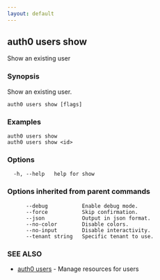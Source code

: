 ```yaml
---
layout: default
---
```

## auth0 users show

Show an existing user

### Synopsis

Show an existing user.

```
auth0 users show [flags]
```

### Examples

```
auth0 users show 
auth0 users show <id>
```

### Options

```
  -h, --help   help for show
```

### Options inherited from parent commands

```
      --debug           Enable debug mode.
      --force           Skip confirmation.
      --json            Output in json format.
      --no-color        Disable colors.
      --no-input        Disable interactivity.
      --tenant string   Specific tenant to use.
```

### SEE ALSO

* [auth0 users](auth0_users.md)	 - Manage resources for users

